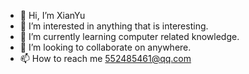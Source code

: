 - 👋 Hi, I’m XianYu
- 👀 I’m interested in anything that is interesting.
- 🌱 I’m currently learning computer related knowledge.
- 💞️ I’m looking to collaborate on anywhere.
- 📫 How to reach me 552485461@qq.com

<!---
xianyu5524/xianyu5524 is a ✨ special ✨ repository because its `README.md` (this file) appears on your GitHub profile.
You can click the Preview link to take a look at your changes.
--->
